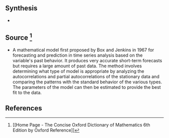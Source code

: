 ## Synthesis
- 
## Source [^1]
- A mathematical model first proposed by Box and Jenkins in 1967 for forecasting and prediction in time series analysis based on the variable's past behavior. It produces very accurate short-term forecasts but requires a large amount of past data. The method involves determining what type of model is appropriate by analyzing the autocorrelations and partial autocorrelations of the stationary data and comparing the patterns with the standard behavior of the various types. The parameters of the model can then be estimated to provide the best fit to the data.
## References

[^1]: [[Home Page - The Concise Oxford Dictionary of Mathematics 6th Edition by Oxford Reference]]